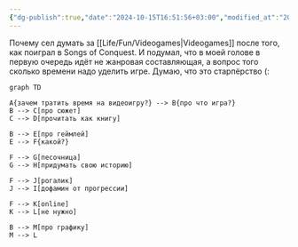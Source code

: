 ```yaml
---
{"dg-publish":true,"date":"2024-10-15T16:51:56+03:00","modified_at":"2024-10-15T17:11:23+03:00","dg-path":"/зачем тратить время на видеоигру.md","permalink":"/zachem-tratit-vremya-na-videoigru/","dgPassFrontmatter":true}
---
```



Почему сел думать за [[Life/Fun/Videogames|Videogames]] после того, как поиграл в Songs of Conquest. И подумал, что в моей голове в первую очередь идёт не жанровая составляющая, а вопрос того сколько времени надо уделить игре. Думаю, что это старпёрство (:

```mermaid
graph TD

A{зачем тратить время на видеоигру?} --> B{про что игра?}
B --> C[про сюжет]
C --> D[прочитать как книгу]

B --> E[про геймлей]
E --> F{какой?}

F --> G[песочница]
G --> H[придумать свою историю]

F --> J[рогалик]
J --> I[дофамин от прогрессии]

F --> K[online]
K --> L[не нужно]

B --> M[про графику]
M --> L
```
